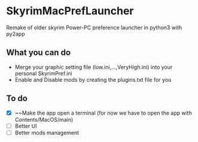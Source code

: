 # SkyrimMacPrefLauncher
Remake of older skyrim Power-PC preference launcher in python3 with py2app

## What you can do
- Merge your graphic setting file (low.ini,...,VeryHigh.ini) into your personal SkyrimPref.ini
- Enable and Disable mods by creating the plugins.txt file for you

## To do
- [x] ~~Make the app open a terminal (for now we have to open the app with Contents/MacOS/main)
- [ ] Better UI
- [ ] Better mods management  
